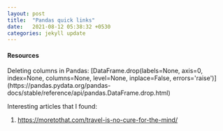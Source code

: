 ```yaml
---
layout: post
title:  "Pandas quick links"
date:   2021-08-12 05:38:32 +0530
categories: jekyll update
---
```


<h4>Resources</h4>
Deleting columns in Pandas: [DataFrame.drop(labels=None, axis=0, index=None, columns=None, level=None, inplace=False, errors='raise')](https://pandas.pydata.org/pandas-docs/stable/reference/api/pandas.DataFrame.drop.html)



Interesting articles that I found:

1. https://moretothat.com/travel-is-no-cure-for-the-mind/
